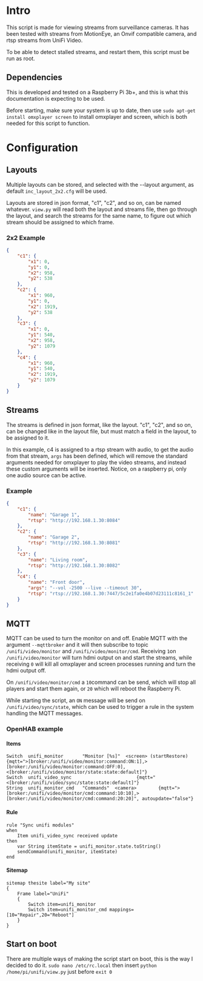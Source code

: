 # Intro
This script is made for viewing streams from surveillance cameras. It has been tested with streams from MotionEye, an Onvif compatible camera, and rtsp streams from UniFi Video.

To be able to detect stalled streams, and restart them, this script must be run as root.

## Dependencies
This is developed and tested on a Raspberry Pi 3b+, and this is what this documentation is expecting to be used.

Before starting, make sure your system is up to date, then use `sudo apt-get install omxplayer screen` to install omxplayer and screen, which is both needed for this script to function.

# Configuration
## Layouts
Multiple layouts can be stored, and selected with the --layout argument, as default `inc_layout_2x2.cfg` will be used.

Layouts are stored in json format, "c1", "c2", and so on, can be named whatever. `view.py` will read both the layout and streams file, then go through the layout, and search the streams for the same name, to figure out which stream should be assigned to which frame.
### 2x2 Example
```json
{
	"c1": {
		"x1": 0,
		"y1": 0,
		"x2": 958,
		"y2": 538
	},
	"c2": {
		"x1": 960,
		"y1": 0,
		"x2": 1919,
		"y2": 538
	},
	"c3": {
		"x1": 0,
		"y1": 540,
		"x2": 958,
		"y2": 1079
	},
	"c4": {
		"x1": 960,
		"y1": 540,
		"x2": 1919,
		"y2": 1079
	}
}
```

## Streams
The streams is defined in json format, like the layout. "c1", "c2", and so on, can be changed like in the layout file, but must match a field in the layout, to be assigned to it.

In this example, c4 is assigned to a rtsp stream with audio, to get the audio from that stream, `args` has been defined, which will remove the standard arguments needed for omxplayer to play the video streams, and instead these custom arguments will be inserted.
Notice, on a raspberry pi, only one audio source can be active.
### Example
```json
{
	"c1": {
		"name": "Garage 1",
		"rtsp": "http://192.168.1.30:8084"
	},
	"c2": {
		"name": "Garage 2",
		"rtsp": "http://192.168.1.30:8081"
	},
	"c3": {
		"name": "Living room",
		"rtsp": "http://192.168.1.30:8082"
	},
	"c4": {
		"name": "Front door",
		"args": "--vol -2500 --live --timeout 30",
		"rtsp": "rtsp://192.168.1.30:7447/5c2e1fa0e4b07d23111c8161_1"
	}
}
```
## MQTT
MQTT can be used to turn the monitor on and off.
Enable MQTT with the argument `--mqttbroker` and it will then subscribe to topic `/unifi/video/monitor` and `/unifi/video/monitor/cmd`.
Receiving `1`on `/unifi/video/monitor` will turn hdmi output on and start the streams, while receiving `0` will kill all omxplayer and screen processes running and turn the hdmi output off.

On `/unifi/video/monitor/cmd` a `10`command can be send, which will stop all players and start them again, or `20` which will reboot the Raspberry Pi.

While starting the script, an `ON` message will be send on `/unifi/video/sync/state`, which can be used to trigger a rule in the system handling the MQTT messages.

### OpenHAB example
#### Items
```
Switch	unifi_monitor		"Monitor [%s]"	<screen> (startRestore)	{mqtt=">[broker:/unifi/video/monitor:command:ON:1],>[broker:/unifi/video/monitor:command:OFF:0],<[broker:/unifi/video/monitor/state:state:default]"}
Switch	unifi_video_sync						{mqtt="<[broker:/unifi/video/sync/state:state:default]"}
String  unifi_monitor_cmd 	"Commands"	<camera>		{mqtt=">[broker:/unifi/video/monitor/cmd:command:10:10],>[broker:/unifi/video/monitor/cmd:command:20:20]", autoupdate="false"}
```

#### Rule
```
rule "Sync unifi modules"
when
	Item unifi_video_sync received update
then
	var String itemState = unifi_monitor.state.toString()
	sendCommand(unifi_monitor, itemState)
end
```

#### Sitemap
```
sitemap thesite label="My site"
{
	Frame label="UniFi"
	{
		Switch item=unifi_monitor
		Switch item=unifi_monitor_cmd mappings=[10="Repair",20="Reboot"]
	}
}
```

## Start on boot
There are multiple ways of making the script start on boot, this is the way I decided to do it.
`sudo nano /etc/rc.local` then insert `python /home/pi/unifi/view.py` just before `exit 0`
